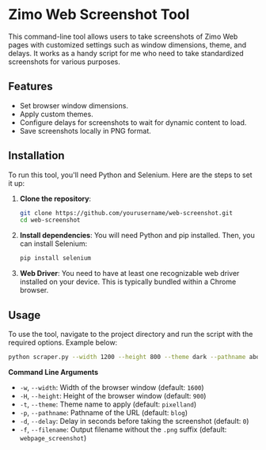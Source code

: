 # Zimo Web Screenshot Tool

This command-line tool allows users to take screenshots of Zimo Web pages with customized settings such as window dimensions, theme, and delays. It works as a handy script for me who need to take standardized screenshots for various purposes.

## Features

- Set browser window dimensions.
- Apply custom themes.
- Configure delays for screenshots to wait for dynamic content to load.
- Save screenshots locally in PNG format.

## Installation

To run this tool, you'll need Python and Selenium. Here are the steps to set it up:

1. **Clone the repository**:
   ```bash
   git clone https://github.com/yourusername/web-screenshot.git
   cd web-screenshot
   ```
2. **Install dependencies**:
   You will need Python and pip installed. Then, you can install Selenium:
   ```bash
   pip install selenium
   ```
3. **Web Driver**:
   You need to have at least one recognizable web driver installed on your device. This is typically bundled within a Chrome browser.

## Usage

To use the tool, navigate to the project directory and run the script with the required options. Example below:

```bash
python scraper.py --width 1200 --height 800 --theme dark --pathname about --delay 2
```

**Command Line Arguments**

- `-w`, `--width`: Width of the browser window (default: `1600`)
- `-H`, `--height`: Height of the browser window (default: `900`)
- `-t`, `--theme`: Theme name to apply (default: `pixelland`)
- `-p`, `--pathname`: Pathname of the URL (default: `blog`)
- `-d`, `--delay`: Delay in seconds before taking the screenshot (default: `0`)
- `-f`, `--filename`: Output filename without the `.png` suffix (default: `webpage_screenshot`)
